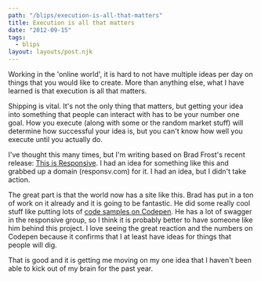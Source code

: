 ```yaml
---
path: "/blips/execution-is-all-that-matters"
title: Execution is all that matters
date: "2012-09-15"
tags:
  - blips
layout: layouts/post.njk
---
```


Working in the 'online world', it is hard to not have multiple ideas per day on things that you would like to create. More than anything else, what I have learned is that execution is all that matters.

Shipping is vital. It's not the only thing that matters, but getting your idea into something that people can interact with has to be your number one goal. How you execute (along with some or the random market stuff) will determine how successful your idea is, but you can't know how well you execute until you actually do.

I've thought this many times, but I'm writing based on Brad Frost's recent release: [This is Responsive](http://bradfrost.github.com/this-is-responsive). I had an idea for something like this and grabbed up a domain (responsv.com) for it. I had an idea, but I didn't take action.

The great part is that the world now has a site like this. Brad has put in a ton of work on it already and it is going to be fantastic. He did some really cool stuff like putting lots of [code samples on Codepen](http://codepen.io/bradfrost). He has a lot of swagger in the responsive group, so I think it is probably better to have someone like him behind this project. I love seeing the great reaction and the numbers on Codepen because it confirms that I at least have ideas for things that people will dig.

That is good and it is getting me moving on my one idea that I haven't been able to kick out of my brain for the past year.
